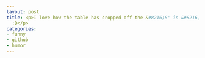 ```yaml
---
layout: post
title: <p>I love how the table has cropped off the &#8216;S' in &#8216;Swank'
  :D</p>
categories:
- funny
- github
- humor
---
```

